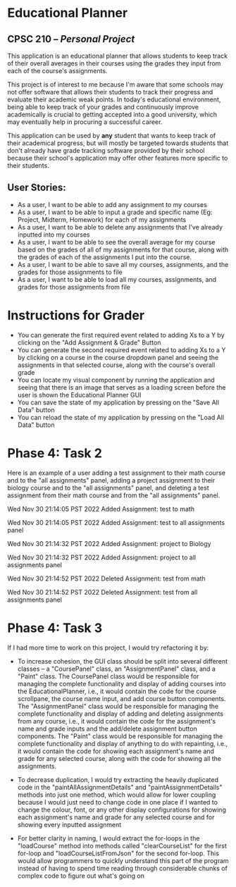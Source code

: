 # Educational Planner 

## CPSC 210 – *Personal Project*

This application is an educational planner that allows students to keep track of their overall averages
in their courses using the grades they input from each of the course's assignments. 
    
This project is of interest to me because I'm aware that some schools may not offer software that allows their 
students to track their progress and evaluate their academic weak points. In today's educational environment, being
able to keep track of your grades and continuously improve academically is crucial to getting accepted
into a good university, which may eventually help in procuring a successful career. 

This application can be used by **any** student that wants to keep track of their academical progress,
but will mostly be targeted towards students that don't already have grade tracking software provided by their school
because their school's application may offer other features more specific to their students.

## User Stories:
- As a user, I want to be able to add any assignment to my courses
- As a user, I want to be able to input a grade and specific name 
(Eg: Project, Midterm, Homework) for each of my assignments
- As a user, I want to be able to delete any assignments that I've already inputted into my courses
- As a user, I want to be able to see the overall average for my course based on the grades of all of my assignments 
for that course, along with the grades of each of the assignments I put into the course.
- As a user, I want to be able to save all my courses, assignments, and the grades for those 
assignments to file
- As a user, I want to be able to load all my courses, assignments, and grades for those
assignments from file


# Instructions for Grader

- You can generate the first required event related to adding Xs to a Y by clicking on the 
"Add Assignment & Grade" Button
- You can generate the second required event related to adding Xs to a Y by clicking on a course 
in the course dropdown panel and seeing the assignments in that selected course, along with the course's overall grade
- You can locate my visual component by running the application and seeing that there is an image that serves as a 
loading screen before the user is shown the Educational Planner GUI
- You can save the state of my application by pressing on the "Save All Data" button
- You can reload the state of my application by pressing on the "Load All Data" button

# Phase 4: Task 2

Here is an example of a user adding a test assignment to their math course and to the "all assignments"
panel, adding a project assignment to their biology course and to the "all assignments" panel, and deleting a test 
assignment from their math course and from the "all assignments" panel. 

Wed Nov 30 21:14:05 PST 2022
Added Assignment: test to math

Wed Nov 30 21:14:05 PST 2022
Added Assignment: test to all assignments panel

Wed Nov 30 21:14:32 PST 2022
Added Assignment: project to Biology

Wed Nov 30 21:14:32 PST 2022
Added Assignment: project to all assignments panel

Wed Nov 30 21:14:52 PST 2022
Deleted Assignment: test from math

Wed Nov 30 21:14:52 PST 2022
Deleted Assignment: test from all assignments panel

# Phase 4: Task 3
If I had more time to work on this project, I
would try refactoring it by:

- To increase cohesion, the GUI class should be split into several different classes – a "CoursePanel" class, 
an "AssignmentPanel" class, and a "Paint" class. The CoursePanel class would be 
responsible for managing the complete functionality and display of adding courses into the 
EducationalPlanner, i.e., it would contain the code for the course scrollpane, the course name input, and 
add course button components. The "AssignmentPanel" class would be responsible for managing the complete 
functionality and display of adding and deleting assignments from any course, i.e., it would contain the code for the 
assignment's name and grade inputs and the add/delete assignment button components. The "Paint" class would be
responsible for managing the complete functionality and display of anything to do with repainting, i.e., it would 
contain the code for showing each assignment's name and grade for any selected course, along with the code for showing
all the assignments.


- To decrease duplication, I would try extracting the heavily duplicated code in the "paintAllAssignmentDetails" and 
"paintAssignmentDetails" methods into just one method, which would allow for lower coupling because I would just need
to change code in one place if I wanted to change the colour, font, or any other display configurations for showing
each assignment's name and grade for any selected course and for showing every inputted assignment


- For better clarity in naming, I would extract the for-loops in the "loadCourse" method into methods called 
"clearCourseList" for the first for-loop and "loadCourseListFromJson" for the second for-loop. This would allow
programmers to quickly understand this part of the program instead of having to spend time reading through 
considerable chunks of complex code to figure out what's going on
